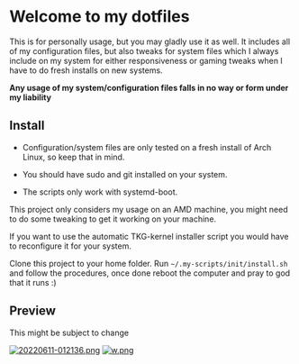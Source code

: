 # Welcome to my dotfiles

This is for personally usage, but you may gladly use it as well. It includes all of my configuration files, but also tweaks for system files which I always include on my system for either responsiveness or gaming tweaks when I have to do fresh installs on new systems.

**Any usage of my system/configuration files falls in no way or form under my liability**

## Install

- Configuration/system files are only tested on a fresh install of Arch Linux, so keep that in mind.

- You should have sudo and git installed on your system.

- The scripts only work with systemd-boot.

This project only considers my usage on an AMD machine, you might need to do some tweaking to get it working on your machine.

If you want to use the automatic TKG-kernel installer script you would have to reconfigure it for your system.

Clone this project to your home folder. Run `~/.my-scripts/init/install.sh` and follow the procedures, once done reboot the computer and pray to god that it runs :)

## Preview

This might be subject to change

[![20220611-012136.png](https://i.postimg.cc/PxRXHBwP/20220611-012136.png)](https://postimg.cc/9Ry5tg1h)
[![w.png](https://i.postimg.cc/QM1kBjM2/w.png)](https://postimg.cc/1gRN2hwB)
